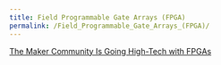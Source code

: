```yaml
---
title: Field Programmable Gate Arrays (FPGA)
permalink: /Field_Programmable_Gate_Arrays_(FPGA)/
---
```


[The Maker Community Is Going High-Tech with FPGAs](http://www.designnews.com/author.asp?section_id=1395&doc_id=280074&cid=nl.x.dn14.edt.aud.dn.20160316)